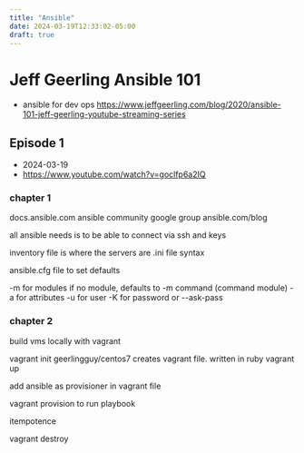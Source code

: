 ```yaml
---
title: "Ansible"
date: 2024-03-19T12:33:02-05:00
draft: true
---
```


# Jeff Geerling Ansible 101
- ansible for dev ops 
https://www.jeffgeerling.com/blog/2020/ansible-101-jeff-geerling-youtube-streaming-series

## Episode 1
- 2024-03-19
- https://www.youtube.com/watch?v=goclfp6a2IQ

### chapter 1
docs.ansible.com
ansible community google group
ansible.com/blog

all ansible needs is to be able to connect via ssh and keys

inventory file is where the servers are
.ini file syntax

ansible.cfg file to set defaults

-m for modules if no module, defaults to -m command (command module)
-a for attributes 
-u for user
-K for password or --ask-pass

### chapter 2
build vms locally with vagrant

vagrant init geerlingguy/centos7
creates vagrant file. written in ruby
vagrant up

add ansible as provisioner in vagrant file

vagrant provision to run playbook

itempotence 

vagrant destroy
